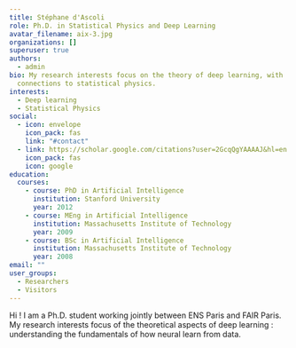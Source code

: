 ```yaml
---
title: Stéphane d'Ascoli
role: Ph.D. in Statistical Physics and Deep Learning
avatar_filename: aix-3.jpg
organizations: []
superuser: true
authors:
  - admin
bio: My research interests focus on the theory of deep learning, with
  connections to statistical physics.
interests:
  - Deep learning
  - Statistical Physics
social:
  - icon: envelope
    icon_pack: fas
    link: "#contact"
  - link: https://scholar.google.com/citations?user=2GcqQgYAAAAJ&hl=en
    icon_pack: fas
    icon: google
education:
  courses:
    - course: PhD in Artificial Intelligence
      institution: Stanford University
      year: 2012
    - course: MEng in Artificial Intelligence
      institution: Massachusetts Institute of Technology
      year: 2009
    - course: BSc in Artificial Intelligence
      institution: Massachusetts Institute of Technology
      year: 2008
email: ""
user_groups:
  - Researchers
  - Visitors
---
```

Hi ! I am a Ph.D. student working jointly between ENS Paris and FAIR Paris. My research interests focus of the theoretical aspects of deep learning : understanding the fundamentals of how neural learn from data.